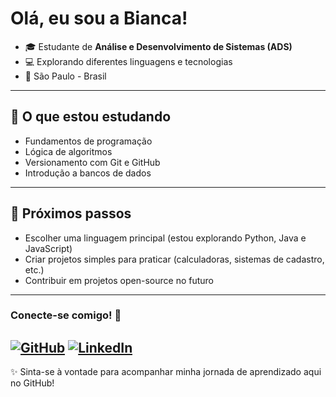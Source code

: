 # Olá, eu sou a Bianca!

- 🎓 Estudante de **Análise e Desenvolvimento de Sistemas (ADS)**  
- 💻 Explorando diferentes linguagens e tecnologias  
- 📍 São Paulo - Brasil 
---

## 🌱 O que estou estudando
- Fundamentos de programação  
- Lógica de algoritmos  
- Versionamento com Git e GitHub  
- Introdução a bancos de dados  

---

## 🔎 Próximos passos
- Escolher uma linguagem principal (estou explorando Python, Java e JavaScript)  
- Criar projetos simples para praticar (calculadoras, sistemas de cadastro, etc.)  
- Contribuir em projetos open-source no futuro  

---

### Conecte-se comigo! 👋
[![GitHub](https://img.shields.io/badge/GitHub-100000?style=for-the-badge&logo=github&logoColor=white)](https://github.com/silva-bianca/Silva-bianca)
[![LinkedIn](https://img.shields.io/badge/LinkedIn-0077B5?style=for-the-badge&logo=linkedin&logoColor=white)](https://www.linkedin.com/in/biancadasilvalima)
---

✨ Sinta-se à vontade para acompanhar minha jornada de aprendizado aqui no GitHub!
